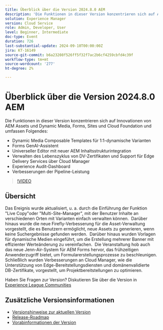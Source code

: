 ```yaml
---
title: Überblick über die Version 2024.8.0 AEM
description: 'Die Funktionen in dieser Version konzentrieren sich auf AEM Assets & Dynamic Media, Forms, Sites und Cloud Foundation-Innovationen und umfassen Folgendes: Dynamic Media Composable Templates für 1:1 dynamische Varianten Forms GenAI Assistant Universal Editor mit neuer AEM Inhaltsstrukturintegration ​ Verwalten des Lebenszyklus von DV-Zertifikaten und der Unterstützung für Edge Delivery Services über Cloud Manager Experience Audit Dashboard-Verbesserungen der Pipeline-Leistung'
solution: Experience Manager
version: Cloud Service
role: Admin, Developer, User
level: Beginner, Intermediate
doc-type: Event
duration: 726
last-substantial-update: 2024-09-10T00:00:00Z
jira: KT-16149
source-git-commit: b6a23208f526ff5f32f7ac2b6cf4259cbfd4c39f
workflow-type: tm+mt
source-wordcount: '277'
ht-degree: 2%

---
```



# Überblick über die Version 2024.8.0 AEM

Die Funktionen in dieser Version konzentrieren sich auf Innovationen von AEM Assets und Dynamic Media, Forms, Sites und Cloud Foundation und umfassen Folgendes:

* Dynamic Media Composable Templates für 1:1-dynamische Varianten
* Forms GenAI-Assistent
* Universeller Editor mit neuer AEM Inhaltsstrukturintegration &#x200B;
* Verwalten des Lebenszyklus von DV-Zertifikaten und Support für Edge Delivery Services über Cloud Manager
* Experience Audit-Dashboard
* Verbesserungen der Pipeline-Leistung

>[!VIDEO](https://video.tv.adobe.com/v/3433381/?learn=on)

## Übersicht

Das Ereignis wurde aktualisiert, u. a. durch die Einführung der Funktion &quot;Live Copy&quot;oder &quot;Multi-Site-Manager&quot;, mit der Benutzer Inhalte an verschiedenen Orten mit Varianten einfach verwalten können. &#x200B; Darüber hinaus wurde die neue Firefly-Verbesserung für die Asset-Verwaltung vorgestellt, die es Benutzern ermöglicht, neue Assets zu generieren, wenn keine Suchergebnisse gefunden werden. &#x200B; Darüber hinaus wurden Vorlagen für dynamische Medien eingeführt, um die Erstellung mehrerer Banner mit effizienter Werteänderung zu vereinfachen. &#x200B; Die Veranstaltung hob auch das neue Jenn-Air-System für AEM Forms hervor, das frühzeitigen Anwenderzugriff bietet, um Formularerstellungsprozesse zu beschleunigen. &#x200B; Schließlich wurden Verbesserungen an Cloud Manager, wie die Unterstützung von Edge-Bereitstellungsdiensten und domänenvalidierte DB-Zertifikate, vorgestellt, um Projektbereitstellungen zu optimieren. &#x200B;

Haben Sie Fragen zur Version?  Diskutieren Sie über die Version in [Experience League Communities](https://adobe.ly/4egoWgm)

## Zusätzliche Versionsinformationen

* [Versionshinweise zur aktuellen Version](https://experienceleague.adobe.com/docs/experience-manager-cloud-service/content/release-notes/home.html?lang=de)
* [Release-Roadmap](https://experienceleague.adobe.com/docs/experience-manager-release-information/aem-release-updates/update-releases-roadmap.html?lang=de)
* [Vorabinformationen der Version](https://experienceleague.adobe.com/docs/experience-manager-cloud-service/content/release-notes/prerelease.html)





